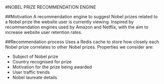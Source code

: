 #NOBEL PRIZE RECOMMENDATION ENGINE

##Motivation
A recommendation engine to suggest Nobel prizes related to a Nobel prize the website user is currently viewing. Inspired by recommendation engines used by Amazon and Netflix, with the aim to increase website user retention rates.

##Recommendation process
Uses a Redis cache to store how closely each Nobel prize correlates to other Nobel prizes. Properties we consider are:
- Subject of Nobel prize
- Country recognised for prize
- Motivation for the prize being awarded
- User traffic trends
- Nobel laureate details
